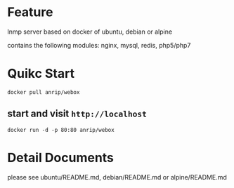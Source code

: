 # Feature

lnmp server based on docker of ubuntu, debian or alpine

contains the following modules: nginx, mysql, redis, php5/php7

# Quikc Start

```shell
docker pull anrip/webox
```

## start and visit `http://localhost`

```shell
docker run -d -p 80:80 anrip/webox
```

# Detail Documents

please see ubuntu/README.md, debian/README.md or alpine/README.md
